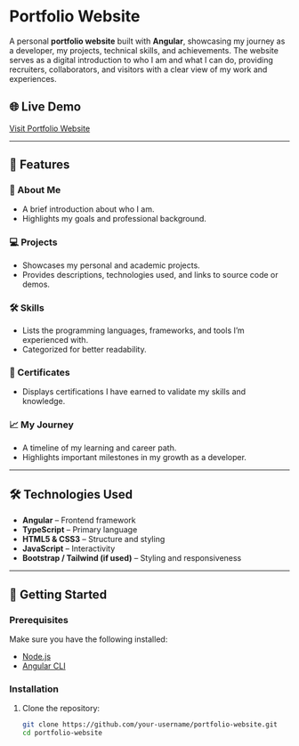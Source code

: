 # Portfolio Website

A personal **portfolio website** built with **Angular**, showcasing my journey as a developer, my projects, technical skills, and achievements. The website serves as a digital introduction to who I am and what I can do, providing recruiters, collaborators, and visitors with a clear view of my work and experiences.

## 🌐 Live Demo
[Visit Portfolio Website](https://sabenorio-portfolio.netlify.app/) <!-- Replace with your deployed link -->

---

## 📖 Features

### 👤 About Me
- A brief introduction about who I am.
- Highlights my goals and professional background.

### 💻 Projects
- Showcases my personal and academic projects.
- Provides descriptions, technologies used, and links to source code or demos.

### 🛠 Skills
- Lists the programming languages, frameworks, and tools I’m experienced with.
- Categorized for better readability.

### 📜 Certificates
- Displays certifications I have earned to validate my skills and knowledge.

### 📈 My Journey
- A timeline of my learning and career path.
- Highlights important milestones in my growth as a developer.

---

## 🛠️ Technologies Used
- **Angular** – Frontend framework
- **TypeScript** – Primary language
- **HTML5 & CSS3** – Structure and styling
- **JavaScript** – Interactivity
- **Bootstrap / Tailwind (if used)** – Styling and responsiveness

---

## 🚀 Getting Started

### Prerequisites
Make sure you have the following installed:
- [Node.js](https://nodejs.org/)
- [Angular CLI](https://angular.io/cli)

### Installation
1. Clone the repository:
   ```bash
   git clone https://github.com/your-username/portfolio-website.git
   cd portfolio-website
